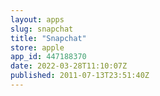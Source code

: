 ```yaml
---
layout: apps
slug: snapchat
title: "Snapchat"
store: apple
app_id: 447188370
date: 2022-03-28T11:10:07Z
published: 2011-07-13T23:51:40Z
---
```

